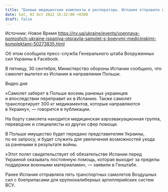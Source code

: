 ```yaml
---
title: "Боевые медицинские комплекты и респираторы. Испания отправила в Украину самолет с гумдопомощью"
date: Sat, 01 Oct 2022 15:32:00 +0300
draft: false
---
```

Источник: Новое Время https://nv.ua/ukraine/events/voennaya-pomoshch-ukraine-ispaniya-otpravila-samolet-s-boevymi-medicinskimi-komplektami-50273835.html


Об этом сообщила пресс-служба Генерального штаба Вооруженных сил Украины в Facebook.

В пятницу, 30 сентября, Министерство обороны Испании сообщило, что самолет вылетел из Испании в направлении Польши.

 Видео дня   

«Самолет заберет в Польше восемь раненых украинцев и впоследствии переправит их в Испанию. Также самолет транспортирует 300 кг медикаментов, которые направляются в Украину», — говорится в публикации.

На борту самолета находится медицинская аэроэвакуационная группа, переводчик и специалисты из других сфер помощи.

В Польше имущество будет передано представителям Украины, по ее запросу, и будет служить для увеличения возможностей ухода за ранеными в результате войны.

«Этот полет свидетельствует об обязательстве Испании перед Украиной оказывать постоянную помощь, которая выходит за пределы поддержки военными материалами», — заявили в Генштабе.

Ранее Испания отправляла пять транспортных самолетов Воздушных сил с боеприпасами для крупнокалиберных артиллерийских систем ВСУ.

